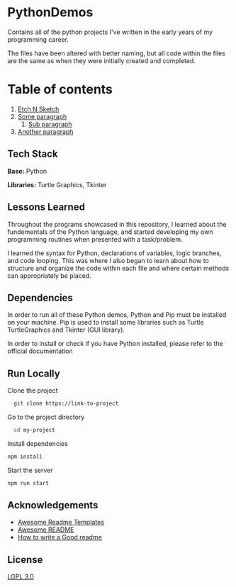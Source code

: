 # PythonDemos

Contains all of the python projects I've written in the early years of my programming career.

The files have been altered with better naming, but all code within the files are the same as when they were initially created and completed.

# Table of contents

1. [Etch N Sketch](Etch_N_Sketch/Etch_N_Sketch_README.md)
2. [Some paragraph](#paragraph1)
   1. [Sub paragraph](#subparagraph1)
3. [Another paragraph](#paragraph2)

## Tech Stack

**Base:** Python

**Libraries:** Turtle Graphics, Tkinter

## Lessons Learned

Throughout the programs showcased in this repository, I learned about
the fundementals of the Python language, and started developing my own programming routines when presented with a task/problem.

I learned the syntax for Python, declarations of variables, logic branches, and code looping. This was where I also began to learn about how to structure and organize the code within each file and where certain methods can appropriately be placed.

## Dependencies

In order to run all of these Python demos, Python and Pip must be installed on your machine.
Pip is used to install some libraries such as Turtle TurtleGraphics and Tkinter (GUI library).

In order to install or check if you have Python installed, please refer to the official documentation

## Run Locally

Clone the project

```bash
  git clone https://link-to-project
```

Go to the project directory

```bash
  cd my-project
```

Install dependencies

```bash
npm install
```

Start the server

```bash
npm run start
```

## Acknowledgements

- [Awesome Readme Templates](https://awesomeopensource.com/project/elangosundar/awesome-README-templates)
- [Awesome README](https://github.com/matiassingers/awesome-readme)
- [How to write a Good readme](https://bulldogjob.com/news/449-how-to-write-a-good-readme-for-your-github-project)

## License

[LGPL 3.0](https://choosealicense.com/licenses/lgpl-3.0/)
